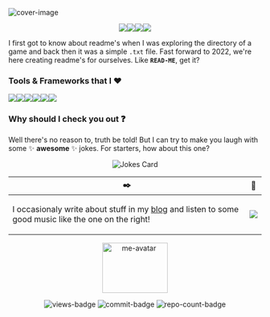 ![cover-image](https://user-images.githubusercontent.com/24220261/99840059-d6448880-2b91-11eb-82d7-05e99423170b.png)
<p align="center"><a href="https://twitter.com/Damercysiyzarc"><img src="https://img.shields.io/badge/Damercysiyzarc%20-%231DA1F2.svg?&style=for-the-badge&logo=Twitter&logoColor=white"/></a><a href="https://www.linkedin.com/in/damercy/"><img src="https://img.shields.io/badge/linkedin%20-%230077B5.svg?&style=for-the-badge&logo=linkedin&logoColor=white"/></a><a href="https://stackoverflow.com/users/9565249/damercy?tab=profile"><img src="https://img.shields.io/badge/-Stack%20overflow-FE7A16?style=for-the-badge&logo=stack-overflow&logoColor=white"/></a><a href="https://www.hackerrank.com/adhikaridayamoy?hr_r=1"><img src="https://img.shields.io/badge/-Hackerrank-2EC866?style=for-the-badge&logo=HackerRank&logoColor=white"/></a></p>



I first got to know about readme's when I was exploring the directory of a game and back then it was a simple `.txt` file. Fast forward to 2022, we're here creating readme's for ourselves. Like __`READ-ME`__, get it?  

### Tools & Frameworks that I :heart:
<img src="https://img.shields.io/badge/AWS%20-%23FF9900.svg?&style=for-the-badge&logo=amazon-aws&logoColor=white"/><img src="https://img.shields.io/badge/firebase-ffca28?style=for-the-badge&logo=firebase&logoColor=black"/><img src="https://img.shields.io/badge/node.js%20-%2343853D.svg?&style=for-the-badge&logo=node.js&logoColor=white"/><img src="https://img.shields.io/badge/android%20-%2320232a.svg?&style=for-the-badge&logo=android&logoColor=%3DDC84"/><img src="https://img.shields.io/badge/Flutter%20-%2302569B.svg?&style=for-the-badge&logo=Flutter&logoColor=white" /><img src="https://img.shields.io/badge/Kotlin-0095D5?&style=for-the-badge&logo=kotlin&logoColor=white"/>




### Why should I check you out :question:
Well there's no reason to, truth be told! But I can try to make you laugh with some :sparkles: __awesome__ :sparkles: jokes. For starters, how about this one?
<p align="center"><img src="https://readme-jokes.vercel.app/api?bgColor=%233367e1&borderColor=%233367e1&qColor=%23FFF&aColor=%23FFEB3B&textColor=%23FFF&codeColor=%23FFF" alt="Jokes Card"/></p>  

| :black_nib: | :musical_note: |
|-|-|
|<p>I occasionaly write about stuff in my <a href="https://damercy.github.io/compute/">blog</a> and listen to some good music like the one on the right!</p> | <p align="center"><img src="https://spotify-github-profile.vercel.app/api/view?uid=3163z7puqnx4oys352hmcsrjiyz4&cover_image=true&theme=novatorem"/></p>|
 


<p align="center"><img width="130px" height="100px" src="https://user-images.githubusercontent.com/24220261/99849749-20356a80-2ba2-11eb-88f8-3981a579d57b.jpg" alt="me-avatar"/></p>
<p align="center"><img src="https://badges.pufler.dev/visits/Damercy/Damercy" alt="views-badge"/> <img src="https://badges.pufler.dev/commits/monthly/Damercy" alt="commit-badge"/> <img src="https://badges.pufler.dev/repos/Damercy" alt="repo-count-badge"/></p>
